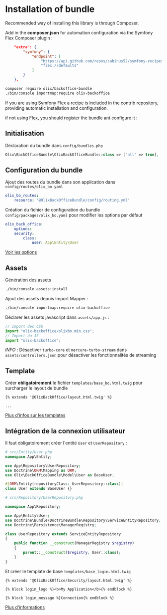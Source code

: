 # Installation of bundle

Recommended way of installing this library is through Composer.

Add in the **composer.json** for automation configuration via the Symfony Flex Composer plugin :

~~~ json
    "extra": {
        "symfony": {
            "endpoint": [
                "https://api.github.com/repos/sabinus52/symfony-recipes/contents/index.json",
                "flex://defaults"
            ]
        }
    },
~~~

~~~ bash
composer require olix/backoffice-bundle
./bin/console importmap:require olix-backoffice
~~~

If you are using Symfony Flex a recipe is included in the contrib repository, providing automatic installation and configuration.

if not using Flex, you should register the bundle ant configure it :


## Initialisation

Déclaration du bundle dans `config/bundles.php`
~~~ php
Olix\BackOfficeBundle\OlixBackOfficeBundle::class => ['all' => true],
~~~


## Configuration du bundle

Ajout des routes du bundle dans son application dans `config/routes/olix_bo.yaml`

~~~ yaml
olix_bo_routes:
    resource: '@OlixBackOfficeBundle/config/routing.yml'
~~~

Création du fichier de configuration du bundle `config/packages/olix_bo.yaml` pour modifier les options par défaut

~~~ yml
olix_back_office:
    options:
    security:
        class:
            user: App\Entity\User
~~~

[Voir les options](options.md)


## Assets

Génération des assets
~~~ bash
./bin/console assets:install
~~~

Ajout des assets depuis Import Mapper :

~~~ bash
./bin/console importmap:require olix-backoffice
~~~

Déclarer les assets javascript dans `assets/app.js` :

~~~ js
// Import des CSS
import "olix-backoffice/olixbo.min.css";
// Import du JS
import "olix-backoffice";
~~~

*INFO* : Désactiver `turbo-core` et  `mercure-turbo-stream` dans `assets/controllers.json` pour désactiver les fonctionnalités de streaming


## Template

Créer **obligatoirement** le fichier `templates/base_bo.html.twig` pour surcharger le layout de bundle
~~~ twig
{% extends '@OlixBackOffice/layout.html.twig' %}

...
~~~

[Plus d'infos sur les templates](template.md)



## Intégration de la connexion utilisateur

Il faut obligatoirement créer l'entité `User` et `UserRepository` :

~~~ php
# src/Entity/User.php
namespace App\Entity;

use App\Repository\UserRepository;
use Doctrine\ORM\Mapping as ORM;
use Olix\BackOfficeBundle\Model\User as BaseUser;

#[ORM\Entity(repositoryClass: UserRepository::class)]
class User extends BaseUser {}
~~~

~~~ php
# src/Repository/UserRepository.php

namespace App\Repository;

use App\Entity\User;
use Doctrine\Bundle\DoctrineBundle\Repository\ServiceEntityRepository;
use Doctrine\Persistence\ManagerRegistry;

class UserRepository extends ServiceEntityRepository
{
    public function __construct(ManagerRegistry $registry)
    {
        parent::__construct($registry, User::class);
    }
}
~~~

Et créer le template de base `templates/base_login.html.twig`
~~~ twig
{% extends '@OlixBackOffice/Security/layout.html.twig' %}

{% block login_logo %}<b>My Application</b>{% endblock %}

{% block login_message %}Connection{% endblock %}
~~~

[Plus d'informations](security.md)
